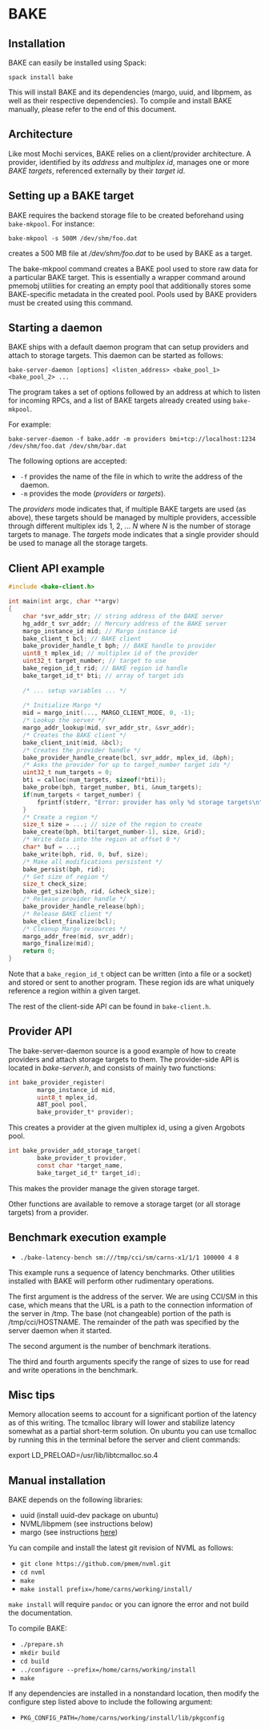 # BAKE

## Installation

BAKE can easily be installed using Spack:

`spack install bake`

This will install BAKE and its dependencies (margo, uuid, and libpmem,
as well as their respective dependencies). To compile and install BAKE manually,
please refer to the end of this document.

## Architecture

Like most Mochi services, BAKE relies on a client/provider architecture.
A provider, identified by its _address_ and _multiplex id_, manages one or more
_BAKE targets_, referenced externally by their _target id_.

## Setting up a BAKE target

BAKE requires the backend storage file to be created beforehand using
`bake-mkpool`. For instance:

`bake-mkpool -s 500M /dev/shm/foo.dat`

creates a 500 MB file at _/dev/shm/foo.dat_ to be used by BAKE as a target.

The bake-mkpool command creates a BAKE pool used to store raw data for
a particular BAKE target. This is essentially a wrapper command around
pmemobj utilities for creating an empty pool that additionally stores
some BAKE-specific metadata in the created pool. Pools used by BAKE
providers must be created using this command.

## Starting a daemon

BAKE ships with a default daemon program that can setup providers and attach
to storage targets. This daemon can be started as follows:

`bake-server-daemon [options] <listen_address> <bake_pool_1> <bake_pool_2> ...`

The program takes a set of options followed by an address at which to listen for
incoming RPCs, and a list of
BAKE targets already created using `bake-mkpool`.

For example:

`bake-server-daemon -f bake.addr -m providers bmi+tcp://localhost:1234 /dev/shm/foo.dat /dev/shm/bar.dat`

The following options are accepted:
* `-f` provides the name of the file in which to write the address of the daemon.
* `-m` provides the mode (_providers_ or _targets_).

The _providers_ mode indicates that, if multiple BAKE targets are used (as above),
these targets should be managed by multiple providers, accessible through 
different multiplex ids 1, 2, ... _N_ where _N_ is the number of storage targets
to manage. The _targets_ mode indicates that a single provider should be used to
manage all the storage targets.

## Client API example

```c
#include <bake-client.h>

int main(int argc, char **argv)
{
    char *svr_addr_str; // string address of the BAKE server
    hg_addr_t svr_addr; // Mercury address of the BAKE server
    margo_instance_id mid; // Margo instance id
    bake_client_t bcl; // BAKE client
    bake_provider_handle_t bph; // BAKE handle to provider
    uint8_t mplex_id; // multiplex id of the provider
    uint32_t target_number; // target to use
    bake_region_id_t rid; // BAKE region id handle
	bake_target_id_t* bti; // array of target ids 
	
	/* ... setup variables ... */
	
	/* Initialize Margo */
	mid = margo_init(..., MARGO_CLIENT_MODE, 0, -1);
	/* Lookup the server */
	margo_addr_lookup(mid, svr_addr_str, &svr_addr);
	/* Creates the BAKE client */
	bake_client_init(mid, &bcl);
	/* Creates the provider handle */
	bake_provider_handle_create(bcl, svr_addr, mplex_id, &bph);
	/* Asks the provider for up to target_number target ids */
	uint32_t num_targets = 0;
	bti = calloc(num_targets, sizeof(*bti));
	bake_probe(bph, target_number, bti, &num_targets);
	if(num_targets < target_number) {
		fprintf(stderr, "Error: provider has only %d storage targets\n", num_targets);
	}
	/* Create a region */
	size_t size = ...; // size of the region to create
	bake_create(bph, bti[target_number-1], size, &rid);
	/* Write data into the region at offset 0 */
	char* buf = ...;
	bake_write(bph, rid, 0, buf, size);
	/* Make all modifications persistent */
	bake_persist(bph, rid);
	/* Get size of region */
	size_t check_size;
	bake_get_size(bph, rid, &check_size);
	/* Release provider handle */
	bake_provider_handle_release(bph);
	/* Release BAKE client */
	bake_client_finalize(bcl);
	/* Cleanup Margo resources */
	margo_addr_free(mid, svr_addr);
	margo_finalize(mid);
	return 0;
}
```

Note that a `bake_region_id_t` object can be written (into a file or a socket)
and stored or sent to another program. These region ids are what uniquely
reference a region within a given target.

The rest of the client-side API can be found in `bake-client.h`.

## Provider API

The bake-server-daemon source is a good example of how to create providers and
attach storage targets to them. The provider-side API is located in
_bake-server.h_, and consists of mainly two functions:

```c
int bake_provider_register(
        margo_instance_id mid,
        uint8_t mplex_id,
        ABT_pool pool,
        bake_provider_t* provider);
```

This creates a provider at the given multiplex id, using a given Argobots pool.

```c
int bake_provider_add_storage_target(
        bake_provider_t provider,
        const char *target_name,
        bake_target_id_t* target_id);
```

This makes the provider manage the given storage target.

Other functions are available to remove a storage target (or all storage
targets) from a provider.

## Benchmark execution example

* `./bake-latency-bench sm:///tmp/cci/sm/carns-x1/1/1 100000 4 8`

This example runs a sequence of latency benchmarks.  Other utilities
installed with BAKE will perform other rudimentary operations.

The first argument is the address of the server.  We are using CCI/SM in this
case, which means that the URL is a path to the connection information of the
server in /tmp.  The base (not changeable) portion of the path is
/tmp/cci/HOSTNAME.  The remainder of the path was specified by the server
daemon when it started.

The second argument is the number of benchmark iterations.

The third and fourth arguments specify the range of sizes to use for read and
write operations in the benchmark.

## Misc tips

Memory allocation seems to account for a significant portion of
the latency as of this writing.  The tcmalloc library will lower and
stabilize latency somewhat as a partial short-term solution.  On ubuntu
you can use tcmalloc by running this in the terminal before the server
and client commands:

export LD_PRELOAD=/usr/lib/libtcmalloc.so.4

## Manual installation

BAKE depends on the following libraries:

* uuid (install uuid-dev package on ubuntu)
* NVML/libpmem (see instructions below)
* margo (see instructions [here](https://xgitlab.cels.anl.gov/sds/margo))

Yu can compile and install the latest git revision of NVML as follows:

* `git clone https://github.com/pmem/nvml.git`
* `cd nvml`
* `make`
* `make install prefix=/home/carns/working/install/`

`make install` will require `pandoc` or you can ignore the error and not build
the documentation.

To compile BAKE:

* `./prepare.sh`
* `mkdir build`
* `cd build`
* `../configure --prefix=/home/carns/working/install`
* `make`

If any dependencies are installed in a nonstandard location, then
modify the configure step listed above to include the following argument:

* `PKG_CONFIG_PATH=/home/carns/working/install/lib/pkgconfig`
